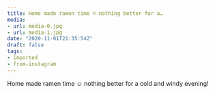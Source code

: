 ```yaml
---
title: Home made ramen time ☺️ nothing better for a…
media:
- url: media-0.jpg
- url: media-1.jpg
date: "2020-11-01T21:35:54Z"
draft: false
tags:
- imported
- from-instagram
---
```

Home made ramen time ☺️ nothing better for a cold and windy evening\!
